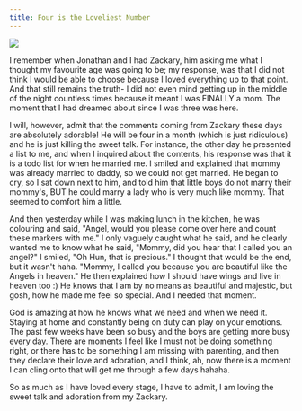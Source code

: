 ```yaml
---
title: Four is the Loveliest Number
---
```


![](/images/zackary-on-jonathan.jpg)

I remember when Jonathan and I had Zackary, him asking me what I thought my favourite age was going to be; my response, was that I did not think I would be able to choose because I loved everything up to that point. And that still remains the truth- I did not even mind getting up in the middle of the night countless times because it meant I was FINALLY a mom. The moment that I had dreamed about since I was three was here.

I will, however, admit that the comments coming from Zackary these days are absolutely adorable! He will be four in a month (which is just ridiculous) and he is just killing the sweet talk. For instance, the other day he presented a list to me, and when I inquired about the contents, his response was that it is a todo list for when he married me. I smiled and explained that mommy was already married to daddy, so we could not get married. He began to cry, so I sat down next to him, and told him that little boys do not marry their mommy's, BUT he could marry a lady who is very much like mommy. That seemed to comfort him a little.

And then yesterday while I was making lunch in the kitchen, he was colouring and said, "Angel, would you please come over here and count these markers with me." I only vaguely caught what he said, and he clearly wanted me to know what he said, "Mommy, did you hear that I called you an angel?" I smiled, "Oh Hun, that is precious." I thought that would be the end, but it wasn't haha. "Mommy, I called you because you are beautiful like the Angels in heaven." He then explained how I should have wings and live in heaven too :) He knows that I am by no means as beautiful and majestic, but gosh, how he made me feel so special. And I needed that moment.

God is amazing at how he knows what we need and when we need it. Staying at home and constantly being on duty can play on your emotions. The past few weeks have been so busy and the boys are getting more busy every day. There are moments I feel like I must not be doing something right, or there has to be something I am missing with parenting, and then they declare their love and adoration, and I think, ah, now there is a moment I can cling onto that will get me through a few days hahaha.

So as much as I have loved every stage, I have to admit, I am loving the sweet talk and adoration from my Zackary.
